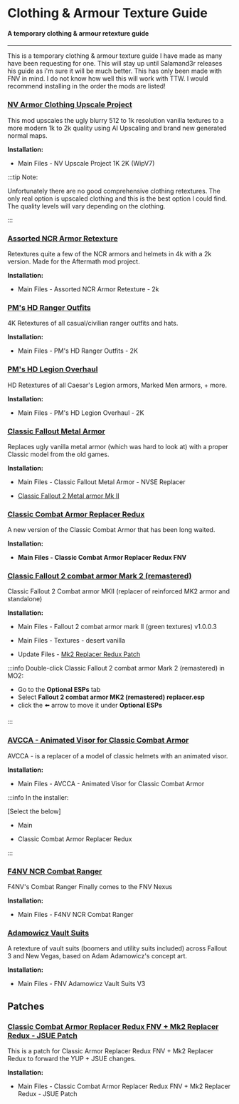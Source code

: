 # Clothing & Armour Texture Guide

#### A temporary clothing & armour retexture guide

---

This is a temporary clothing & armour texture guide I have made as many have been requesting for one. This will stay up until Salamand3r releases his guide as i'm sure it will be much better. This has only been made with FNV in mind. I do not know how well this will work with TTW. I would recommend installing in the order the mods are listed!


### [NV Armor Clothing Upscale Project](https://www.nexusmods.com/newvegas/mods/79241?tab=description)

This mod upscales the ugly blurry 512 to 1k resolution vanilla textures to a more modern 1k to 2k quality using AI Upscaling and brand new generated normal maps.

**Installation:**

- Main Files - NV Upscale Project 1K 2K (WipV7)

:::tip Note:

Unfortunately there are no good comprehensive clothing retextures. The only real option is upscaled clothing and this is the best option I could find. The quality levels will vary depending on the clothing.

:::

### [Assorted NCR Armor Retexture](https://www.nexusmods.com/newvegas/mods/77558)

Retextures quite a few of the NCR armors and helmets in 4k with a 2k version. Made for the Aftermath mod project.

**Installation:**

- Main Files - Assorted NCR Armor Retexture - 2k


### [PM's HD Ranger Outfits](https://www.nexusmods.com/newvegas/mods/67866?tab=description)

4K Retextures of all casual/civilian ranger outfits and hats.

**Installation:**

- Main Files - PM's HD Ranger Outfits - 2K


### [PM's HD Legion Overhaul](https://www.nexusmods.com/newvegas/mods/67595)

HD Retextures of all Caesar's Legion armors, Marked Men armors, + more.

**Installation:**

- Main Files - PM's HD Legion Overhaul - 2K


### [Classic Fallout Metal Armor](https://www.nexusmods.com/newvegas/mods/80930)

Replaces ugly vanilla metal armor (which was hard to look at) with a proper Classic model from the old games.

**Installation:**

- Main Files - Classic Fallout Metal Armor - NVSE Replacer

- [Classic Fallout 2 Metal armor Mk II](https://drive.google.com/file/d/1M--IJLgQ60pE-voxKeUlMeimiC10FwYt/view?usp=sharing)

### [Classic Combat Armor Replacer Redux](https://www.nexusmods.com/newvegas/mods/77658)

A new version of the Classic Combat Armor that has been long waited. 

**Installation:**

- **Main Files -  Classic Combat Armor Replacer Redux FNV**


### [Classic Fallout 2 combat armor Mark 2 (remastered)](https://www.nexusmods.com/newvegas/mods/78947)

Classic Fallout 2 Combat armor MKII (replacer of reinforced MK2 armor and standalone)

**Installation:**

- Main Files -  Fallout 2 combat armor mark II (green textures) v1.0.0.3

- Main Files -  Textures - desert vanilla

- Update Files - [Mk2 Replacer Redux Patch](https://www.nexusmods.com/newvegas/mods/77658?tab=files)

:::info Double-click Classic Fallout 2 combat armor Mark 2 (remastered) in MO2:

- Go to the **Optional ESPs** tab 
- Select **Fallout 2 combat armor MK2 (remastered) replacer.esp**  
- click the ⬅️ arrow to move it under **Optional ESPs**

:::


### [AVCCA - Animated Visor for Classic Combat Armor](https://www.nexusmods.com/newvegas/mods/81974?tab=description)

AVCCA - is a replacer of a model of classic helmets with an animated visor.

**Installation:**

- Main Files - AVCCA - Animated Visor for Classic Combat Armor

:::info In the installer:

[Select the below]

- Main

- Classic Combat Armor Replacer Redux

:::

### [F4NV NCR Combat Ranger](https://www.nexusmods.com/newvegas/mods/70319)

F4NV's Combat Ranger Finally comes to the FNV Nexus

**Installation:**

- Main Files - F4NV NCR Combat Ranger


### [Adamowicz Vault Suits](https://www.nexusmods.com/newvegas/mods/77792)

A retexture of vault suits (boomers and utility suits included) across Fallout 3 and New Vegas, based on Adam Adamowicz's concept art.

**Installation:**

- Main Files - FNV Adamowicz Vault Suits V3


## Patches

### [Classic Combat Armor Replacer Redux FNV + Mk2 Replacer Redux - JSUE Patch](https://drive.google.com/file/d/1bDfT_AFGPMwhiPa2UuUBo0ZioszOjBpc/view?usp=sharing)

This is a patch for Classic Armor Replacer Redux FNV + Mk2 Replacer Redux to forward the YUP + JSUE changes. 

**Installation:**

- Main Files - Classic Combat Armor Replacer Redux FNV + Mk2 Replacer Redux - JSUE Patch


